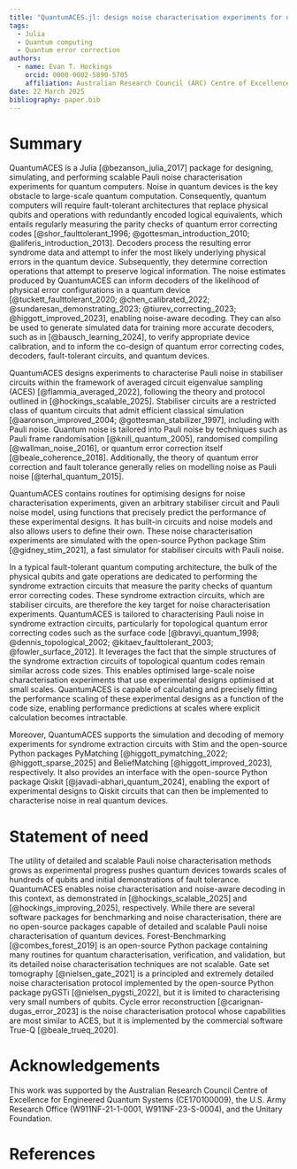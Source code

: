 ```yaml
---
title: "QuantumACES.jl: design noise characterisation experiments for quantum computers"
tags:
  - Julia
  - Quantum computing
  - Quantum error correction
authors:
  - name: Evan T. Hockings
    orcid: 0000-0002-5890-5705
    affiliation: Australian Research Council (ARC) Centre of Excellence for Engineered Quantum Systems, School of Physics, The University of Sydney, Sydney, New South Wales 2006, Australia
date: 22 March 2025
bibliography: paper.bib
---
```


# Summary

QuantumACES is a Julia [@bezanson_julia_2017] package for designing, simulating, and performing scalable Pauli noise characterisation experiments for quantum computers.
Noise in quantum devices is the key obstacle to large-scale quantum computation.
Consequently, quantum computers will require fault-tolerant architectures that replace physical qubits and operations with redundantly encoded logical equivalents, which entails regularly measuring the parity checks of quantum error correcting codes [@shor_faulttolerant_1996; @gottesman_introduction_2010; @aliferis_introduction_2013].
Decoders process the resulting error syndrome data and attempt to infer the most likely underlying physical errors in the quantum device.
Subsequently, they determine correction operations that attempt to preserve logical information.
The noise estimates produced by QuantumACES can inform decoders of the likelihood of physical error configurations in a quantum device [@tuckett_faulttolerant_2020; @chen_calibrated_2022; @sundaresan_demonstrating_2023; @tiurev_correcting_2023; @higgott_improved_2023], enabling noise-aware decoding.
They can also be used to generate simulated data for training more accurate decoders, such as in [@bausch_learning_2024], to verify appropriate device calibration, and to inform the co-design of quantum error correcting codes, decoders, fault-tolerant circuits, and quantum devices.

QuantumACES designs experiments to characterise Pauli noise in stabiliser circuits within the framework of averaged circuit eigenvalue sampling (ACES) [@flammia_averaged_2022], following the theory and protocol outlined in [@hockings_scalable_2025].
Stabiliser circuits are a restricted class of quantum circuits that admit efficient classical simulation [@aaronson_improved_2004; @gottesman_stabilizer_1997], including with Pauli noise.
Quantum noise is tailored into Pauli noise by techniques such as Pauli frame randomisation [@knill_quantum_2005], randomised compiling [@wallman_noise_2016], or quantum error correction itself [@beale_coherence_2018].
Additionally, the theory of quantum error correction and fault tolerance generally relies on modelling noise as Pauli noise [@terhal_quantum_2015].

QuantumACES contains routines for optimising designs for noise characterisation experiments, given an arbitrary stabiliser circuit and Pauli noise model, using functions that precisely predict the performance of these experimental designs.
It has built-in circuits and noise models and also allows users to define their own.
These noise characterisation experiments are simulated with the open-source Python package Stim [@gidney_stim_2021], a fast simulator for stabiliser circuits with Pauli noise.

In a typical fault-tolerant quantum computing architecture, the bulk of the physical qubits and gate operations are dedicated to performing the syndrome extraction circuits that measure the parity checks of quantum error correcting codes.
These syndrome extraction circuits, which are stabiliser circuits, are therefore the key target for noise characterisation experiments.
QuantumACES is tailored to characterising Pauli noise in syndrome extraction circuits, particularly for topological quantum error correcting codes such as the surface code [@bravyi_quantum_1998; @dennis_topological_2002; @kitaev_faulttolerant_2003; @fowler_surface_2012].
It leverages the fact that the simple structures of the syndrome extraction circuits of topological quantum codes remain similar across code sizes.
This enables optimised large-scale noise characterisation experiments that use experimental designs optimised at small scales.
QuantumACES is capable of calculating and precisely fitting the performance scaling of these experimental designs as a function of the code size, enabling performance predictions at scales where explicit calculation becomes intractable.

Moreover, QuantumACES supports the simulation and decoding of memory experiments for syndrome extraction circuits with Stim and the open-source Python packages PyMatching [@higgott_pymatching_2022; @higgott_sparse_2025] and BeliefMatching [@higgott_improved_2023], respectively.
It also provides an interface with the open-source Python package Qiskit [@javadi-abhari_quantum_2024], enabling the export of experimental designs to Qiskit circuits that can then be implemented to characterise noise in real quantum devices.

# Statement of need

The utility of detailed and scalable Pauli noise characterisation methods grows as experimental progress pushes quantum devices towards scales of hundreds of qubits and initial demonstrations of fault tolerance.
QuantumACES enables noise characterisation and noise-aware decoding in this context, as demonstrated in [@hockings_scalable_2025] and [@hockings_improving_2025], respectively.
While there are several software packages for benchmarking and noise characterisation, there are no open-source packages capable of detailed and scalable Pauli noise characterisation of quantum devices.
Forest-Benchmarking [@combes_forest_2019] is an open-source Python package containing many routines for quantum characterisation, verification, and validation, but its detailed noise characterisation techniques are not scalable.
Gate set tomography [@nielsen_gate_2021] is a principled and extremely detailed noise characterisation protocol implemented by the open-source Python package pyGSTi [@nielsen_pygsti_2022], but it is limited to characterising very small numbers of qubits.
Cycle error reconstruction [@carignan-dugas_error_2023] is the noise characterisation protocol whose capabilities are most similar to ACES, but it is implemented by the commercial software True-Q [@beale_trueq_2020].

# Acknowledgements

This work was supported by the Australian Research Council Centre of Excellence for Engineered Quantum Systems (CE170100009), the U.S. Army Research Office (W911NF-21-1-0001, W911NF-23-S-0004), and the Unitary Foundation.

# References

